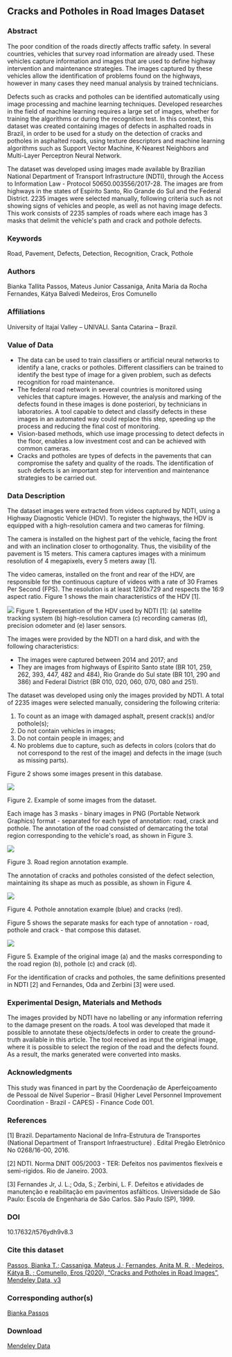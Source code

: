 ## Cracks and Potholes in Road Images Dataset

### Abstract 

The poor condition of the roads directly affects traffic safety. In several countries, vehicles that survey road information are already used. These vehicles capture information and images that are used to define highway intervention and maintenance strategies. The images captured by these vehicles allow the identification of problems found on the highways, however in many cases they need manual analysis by trained technicians. 

Defects such as cracks and potholes can be identified automatically using image processing and machine learning techniques. Developed researches in the field of machine learning requires a large set of images, whether for training the algorithms or during the recognition test. In this context, this dataset was created containing images of defects in asphalted roads in Brazil, in order to be used for a study on the detection of cracks and potholes in asphalted roads, using texture descriptors and machine learning algorithms such as Support Vector Machine, K-Nearest Neighbors and Multi-Layer Perceptron Neural Network. 

The dataset was developed using images made available by Brazilian National Department of Transport Infrastructure (NDTI), through the Access to Information Law - Protocol 50650.003556/2017-28. The images are from highways in the states of Espírito Santo, Rio Grande do Sul and the Federal District. 2235 images were selected manually, following criteria such as not showing signs of vehicles and people, as well as not having image defects. This work consists of 2235 samples of roads where each image has 3 masks that delimit the vehicle's path and crack and pothole defects.

### Keywords

Road, Pavement, Defects, Detection, Recognition, Crack, Pothole

### Authors

Bianka Tallita Passos, Mateus Junior Cassaniga, Anita Maria da Rocha Fernandes, Kátya Balvedi Medeiros, Eros Comunello

### Affiliations

University of Itajaí Valley – UNIVALI. Santa Catarina – Brazil.

### Value of Data

- The data can be used to train classifiers or artificial neural networks to identify a lane, cracks or potholes. Different classifiers can be trained to identify the best type of image for a given problem, such as defects recognition for road maintenance.
- The federal road network in several countries is monitored using vehicles that capture images. However, the analysis and marking of the defects found in these images is done posteriori, by technicians in laboratories. A tool capable to detect and classify defects in these images in an automated way could replace this step, speeding up the process and reducing the final cost of monitoring.
- Vision-based methods, which use image processing to detect defects in the floor, enables a low investment cost and can be achieved with common cameras.
- Cracks and potholes are types of defects in the pavements that can compromise the safety and quality of the roads. The identification of such defects is an important step for intervention and maintenance strategies to be carried out.

### Data Description

The dataset images were extracted from videos captured by NDTI, using a Highway Diagnostic Vehicle (HDV). To register the highways, the HDV is equipped with a high-resolution camera and two cameras for filming.

The camera is installed on the highest part of the vehicle, facing the front and with an inclination closer to orthogonality. Thus, the visibility of the pavement is 15 meters. This camera captures images with a minimum resolution of 4 megapixels, every 5 meters away [1].

The video cameras, installed on the front and rear of the HDV, are responsible for the continuous capture of videos with a rate of 30 Frames Per Second (FPS). The resolution is at least 1280x729 and respects the 16:9 aspect ratio. Figure 1 shows the main characteristics of the
HDV [1].

![](/figures/1.png)
Figure 1. Representation of the HDV used by NDTI [1]: (a) satellite tracking system (b) high-resolution camera (c) recording cameras (d), precision odometer and (e) laser sensors.

The images were provided by the NDTI on a hard disk, and with the following characteristics:
- The images were captured between 2014 and 2017; and
- They are images from highways of Espírito Santo state (BR 101, 259, 262, 393, 447, 482 and 484), Rio Grande do Sul state (BR 101, 290 and 386) and Federal District (BR 010, 020, 060, 070, 080 and 251).

The dataset was developed using only the images provided by NDTI. A total of 2235 images were selected manually, considering the following criteria:
1. To count as an image with damaged asphalt, present crack(s) and/or pothole(s);
2. Do not contain vehicles in images;
3. Do not contain people in images; and
4. No problems due to capture, such as defects in colors (colors that do not correspond to the rest of the image) and defects in the image (such as missing parts).

Figure 2 shows some images present in this database.

![](/figures/2.png)

Figure 2. Example of some images from the dataset.

Each image has 3 masks - binary images in PNG (Portable Network Graphics) format - separated for each type of annotation: road, crack and pothole. The annotation of the road consisted of demarcating the total region corresponding to the vehicle's road, as shown in Figure 3.

![](/figures/3.png)

Figure 3. Road region annotation example.

The annotation of cracks and potholes consisted of the defect selection, maintaining its shape as much as possible, as shown in Figure 4. 

![](/figures/4.png)

Figure 4. Pothole annotation example (blue) and cracks (red).

Figure 5 shows the separate masks for each type of annotation - road, pothole and crack - that compose this dataset.

![](/figures/5.png)

Figure 5. Example of the original image (a) and the masks corresponding to the road region (b), pothole (c) and crack (d).

For the identification of cracks and potholes, the same definitions presented in NDTI [2] and Fernandes, Oda and Zerbini [3] were used.

### Experimental Design, Materials and Methods

The images provided by NDTI have no labelling or any information referring to the damage present on the roads. A tool was developed that made it possible to annotate these objects/defects in order to create the ground-truth available in this article. The tool received as input the original image, where it is possible to select the region of the road and the defects found. As a result, the marks generated were converted into masks.

### Acknowledgments

This study was financed in part by the Coordenação de Aperfeiçoamento de Pessoal de Nı́vel Superior – Brasil (Higher Level Personnel Improvement Coordination - Brazil - CAPES) - Finance Code 001.

### References

[1] Brazil. Departamento Nacional de Infra-Estrutura de Transportes (National Department of Transport Infraestructure) . Edital Pregão Eletrônico No 0268/16-00, 2016.

[2] NDTI. Norma DNIT 005/2003 - TER: Defeitos nos pavimentos flexíveis e semi-rígidos. Rio de Janeiro. 2003.

[3] Fernandes Jr, J. L.; Oda, S.; Zerbini, L. F. Defeitos e atividades de manutenção e reabilitação em pavimentos asfálticos. Universidade de São Paulo: Escola de Engenharia de São Carlos. São Paulo (SP), 1999.

### DOI

10.17632/t576ydh9v8.3

### Cite this dataset

[Passos, Bianka T.; Cassaniga, Mateus J.; Fernandes, Anita M. R. ; Medeiros, Kátya B. ; Comunello, Eros (2020), “Cracks and Potholes in Road Images”, Mendeley Data, v3](http://dx.doi.org/10.17632/t576ydh9v8.3) 

### Corresponding author(s)

[Bianka Passos](mailto:biankatpas@gmail.com)

### Download
[Mendeley Data](
https://data.mendeley.com/datasets/t576ydh9v8/3/files/afc7c028-06e0-475b-b190-e008df681b19/Cracks-and-Potholes-in-Road-Images.zip?dl=1
)
